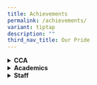 ```yaml
---
title: Achievements
permalink: /achievements/
variant: tiptap
description: ""
third_nav_title: Our Pride
---
```

<div data-type="detailGroup" class="isomer-accordion isomer-accordion-white">
<details class="isomer-details">
<summary><strong>CCA</strong>
</summary>
<div data-type="detailsContent" class="isomer-details-content">
<p></p>
<table style="minWidth: 75px">
<colgroup>
<col>
<col>
<col>
</colgroup>
<tbody>
<tr>
<th rowspan="1" colspan="1">
<p><a href="" rel="noopener nofollow" target="_blank">2024</a>
</p>
</th>
<th rowspan="1" colspan="1">
<p><a href="" rel="noopener nofollow" target="_blank">2023</a>
</p>
</th>
<th rowspan="1" colspan="1">
<p><a href="" rel="noopener nofollow" target="_blank">2022</a>
</p>
</th>
</tr>
</tbody>
</table>
<p></p>
</div>
</details>
<details class="isomer-details">
<summary><strong>Academics</strong>
</summary>
<div data-type="detailsContent" class="isomer-details-content">
<table style="minWidth: 75px">
<colgroup>
<col>
<col>
<col>
</colgroup>
<tbody>
<tr>
<th rowspan="1" colspan="1">
<p><a href="" rel="noopener nofollow" target="_blank">2024</a>
</p>
</th>
<th rowspan="1" colspan="1">
<p><a href="" rel="noopener nofollow" target="_blank">2023</a>
</p>
</th>
<th rowspan="1" colspan="1">
<p><a href="" rel="noopener nofollow" target="_blank">2022</a>
</p>
</th>
</tr>
</tbody>
</table>
</div>
</details>
<details class="isomer-details">
<summary><strong>Staff</strong>
</summary>
<div data-type="detailsContent" class="isomer-details-content">
<table style="minWidth: 75px">
<colgroup>
<col>
<col>
<col>
</colgroup>
<tbody>
<tr>
<th rowspan="1" colspan="1">
<p><a href="" rel="noopener nofollow" target="_blank">2024</a>
</p>
</th>
<th rowspan="1" colspan="1">
<p><a href="" rel="noopener nofollow" target="_blank">2023</a>
</p>
</th>
<th rowspan="1" colspan="1">
<p><a href="" rel="noopener nofollow" target="_blank">2022</a>
</p>
</th>
</tr>
</tbody>
</table>
</div>
</details>
</div>
<p></p>